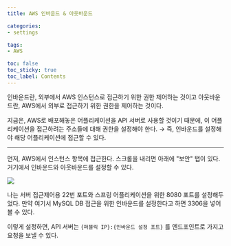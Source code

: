```yaml
---
title: AWS 인바운드 & 아웃바운드

categories:
- settings

tags:
- AWS

toc: false
toc_sticky: true
toc_label: Contents
---
```


인바운드란, 외부에서 AWS 인스턴스로 접근하기 위한 권한 제어하는 것이고
아웃바운드란, AWS에서 외부로 접근하기 위한 권한을 제어하는 것이다.

지금은, AWS로 배포해놓은 어플리케이션을 API 서버로 사용할 것이기 때문에, 이 어플리케이션을 접근하려는 주소들에 대해 권한을 설정해야 한다.
→ 즉, 인바운드를 설정해야 해당 어플리케이션에 접근할 수 있다.

---

먼저, AWS에서 인스턴스 항목에 접근한다.
스크롤을 내리면 아래에 "보안" 탭이 있다. 거기에서 인바운드와 아웃바운드를 설정할 수 있다.

![](https://i.imgur.com/Uf0mth2.png)

나는 서버 접근제어용 22번 포트와 스프링 어플리케이션을 위한 8080 포트를 설정해두었다.
만약 여기서 MySQL DB 접근을 위한 인바운드를 설정한다고 하면 3306을 넣어볼 수 있다.

이렇게 설정하면, API 서버는 `{퍼블릭 IP}:{인바운드 설정 포트}` 를 엔드포인트로 가지고 요청을 보낼 수 있다.